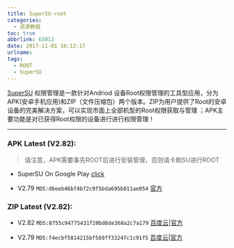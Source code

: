 ```yaml
---
title: SuperSU-root
categories:
  - 资源教程
toc: true
abbrlink: 63913
date: 2017-11-01 16:12:17
urlname:
tags:
  - ROOT
  - SuperSU
---
```


[SuperSU](http://www.supersu.com/download) 权限管理是一款针对Andriod 设备Root权限管理的工具型应用，分为APK(安卓手机应用)和ZIP（文件压缩包）两个版本。ZIP为用户提供了Root的安卓设备的完美解决方案，可以实现市面上全部机型的Root权限获取与管理 ；APK主要功能是对已获得Root权限的设备进行进行权限管理！

----

### APK Latest (V2.82):
>请注意，APK需要事先ROOT后进行安装管理，否则请卡刷SU进行ROOT

- SuperSU On Google Play  [click](https://play.google.com/store/apps/details?id=eu.chainfire.supersu)  

- V2.79 `MD5:d6eeb46bf4b72c9f5bda695b011ae054` [官方](https://s3-us-west-2.amazonaws.com/supersu/download/zip/SuperSU-v2.79-20161205182033.apk)



### ZIP  Latest (V2.82):
- V2.82 `MD5:8755c94775431f20bd8de368a2c7a179` [百度云](https://pan.baidu.com/s/1dFamLuL)|[官方](https://s3-us-west-2.amazonaws.com/supersu/download/zip/SuperSU-v2.82-201705271822.zip)     

- V2.79 `MD5:f4ecbf5814215bf569ff3324fc1c91f5` [百度云](https://pan.baidu.com/s/1jH7CncU)|[官方](https://s3-us-west-2.amazonaws.com/supersu/download/zip/SuperSU-v2.79-201612051815.zip)      